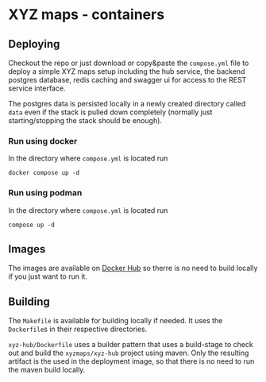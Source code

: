 # XYZ maps - containers

## Deploying

Checkout the repo or just download or copy&paste the `compose.yml` file to deploy a simple XYZ maps setup
including the hub service, the backend postgres database, redis caching and 
swagger ui for access to the REST service interface.

The postgres data is persisted locally in a newly created directory called `data` even if the stack is pulled down completely (normally just starting/stopping the stack should be enough).

### Run using docker

In the directory where `compose.yml` is located run

```
docker compose up -d
```

### Run using podman

In the directory where `compose.yml` is located run

```
compose up -d
```

## Images

The images are available on [Docker Hub](https://hub.docker.com/search?q=xyzmaps) so therre is no need to build locally if you just want to run it.

## Building

The `Makefile` is available for building locally if needed. It uses the `Dockerfile`s in their respective directories.

`xyz-hub/Dockerfile` uses a builder pattern that uses a build-stage to check out and build the `xyzmaps/xyz-hub` project using maven. Only the resulting artifact is the used in the deployment image, so that there is no need to run the maven build locally.